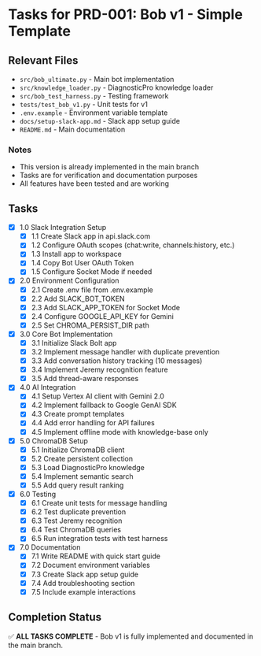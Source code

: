 # Tasks for PRD-001: Bob v1 - Simple Template

## Relevant Files

- `src/bob_ultimate.py` - Main bot implementation
- `src/knowledge_loader.py` - DiagnosticPro knowledge loader
- `src/bob_test_harness.py` - Testing framework
- `tests/test_bob_v1.py` - Unit tests for v1
- `.env.example` - Environment variable template
- `docs/setup-slack-app.md` - Slack app setup guide
- `README.md` - Main documentation

### Notes

- This version is already implemented in the main branch
- Tasks are for verification and documentation purposes
- All features have been tested and are working

## Tasks

- [x] 1.0 Slack Integration Setup
  - [x] 1.1 Create Slack app in api.slack.com
  - [x] 1.2 Configure OAuth scopes (chat:write, channels:history, etc.)
  - [x] 1.3 Install app to workspace
  - [x] 1.4 Copy Bot User OAuth Token
  - [x] 1.5 Configure Socket Mode if needed

- [x] 2.0 Environment Configuration
  - [x] 2.1 Create .env file from .env.example
  - [x] 2.2 Add SLACK_BOT_TOKEN
  - [x] 2.3 Add SLACK_APP_TOKEN for Socket Mode
  - [x] 2.4 Configure GOOGLE_API_KEY for Gemini
  - [x] 2.5 Set CHROMA_PERSIST_DIR path

- [x] 3.0 Core Bot Implementation
  - [x] 3.1 Initialize Slack Bolt app
  - [x] 3.2 Implement message handler with duplicate prevention
  - [x] 3.3 Add conversation history tracking (10 messages)
  - [x] 3.4 Implement Jeremy recognition feature
  - [x] 3.5 Add thread-aware responses

- [x] 4.0 AI Integration
  - [x] 4.1 Setup Vertex AI client with Gemini 2.0
  - [x] 4.2 Implement fallback to Google GenAI SDK
  - [x] 4.3 Create prompt templates
  - [x] 4.4 Add error handling for API failures
  - [x] 4.5 Implement offline mode with knowledge-base only

- [x] 5.0 ChromaDB Setup
  - [x] 5.1 Initialize ChromaDB client
  - [x] 5.2 Create persistent collection
  - [x] 5.3 Load DiagnosticPro knowledge
  - [x] 5.4 Implement semantic search
  - [x] 5.5 Add query result ranking

- [x] 6.0 Testing
  - [x] 6.1 Create unit tests for message handling
  - [x] 6.2 Test duplicate prevention
  - [x] 6.3 Test Jeremy recognition
  - [x] 6.4 Test ChromaDB queries
  - [x] 6.5 Run integration tests with test harness

- [x] 7.0 Documentation
  - [x] 7.1 Write README with quick start guide
  - [x] 7.2 Document environment variables
  - [x] 7.3 Create Slack app setup guide
  - [x] 7.4 Add troubleshooting section
  - [x] 7.5 Include example interactions

## Completion Status

✅ **ALL TASKS COMPLETE** - Bob v1 is fully implemented and documented in the main branch.